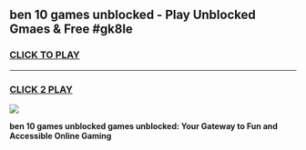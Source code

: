 
## ben 10 games unblocked - Play Unblocked Gmaes & Free #gk8le
<h3>
<a href="https://news.freeplayer.one?title=ben_10_games_unblocked&ref=03M">CLICK TO PLAY</a></h3>
<hr>

<h3>
<a href="https://news.freeplayer.one?title=ben_10_games_unblocked&ref=03M">CLICK 2 PLAY</a>
  
</h3>

<a href="https://news.freeplayer.one?title=ben_10_games_unblocked&ref=03M"><img src="https://clearcache.store/games.png"></a>


**ben 10 games unblocked games unblocked: Your Gateway to Fun and Accessible Online Gaming**

